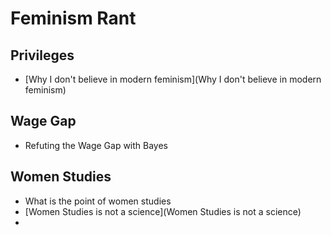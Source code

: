 # Feminism Rant

## Privileges

- [Why I don't believe in modern feminism](Why I don't believe in modern feminism)

## Wage Gap

- Refuting the Wage Gap with Bayes

## Women Studies

- What is the point of women studies
- [Women Studies is not a science](Women Studies is not a science)
-
